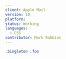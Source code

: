 ```yaml
---
client: Apple Mail
version: 10
platform:
status: Working
languages:
  - CSS
contributor: Mark Robbins
---
```


```css
.Singleton .foo
```
